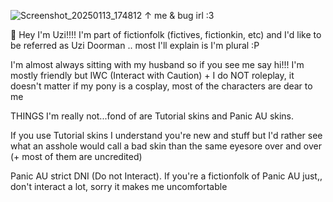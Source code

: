 ![Screenshot_20250113_174812](https://github.com/user-attachments/assets/c21a4fa1-63f0-4faf-b578-c1d77d5795d0)
↑ me & bug irl :3

👾 Hey I'm Uzi!!!! I'm part of fictionfolk (fictives, fictionkin, etc) and I'd like to be referred as Uzi Doorman .. most I'll explain is I'm plural :P

I'm almost always sitting with my husband so if you see me say hi!!!
I'm mostly friendly but IWC (Interact with Caution) + I do NOT roleplay, it doesn't matter if my pony is a cosplay, most of the characters are dear to me

THINGS I'm really not...fond of are Tutorial skins and Panic AU skins. 

If you use Tutorial skins I understand you're new and stuff but I'd rather see what an asshole would call a bad skin than the same eyesore over and over (+ most of them are uncredited)

Panic AU strict DNI (Do not Interact). If you're a fictionfolk of Panic AU just,, don't interact a lot, sorry it makes me uncomfortable
